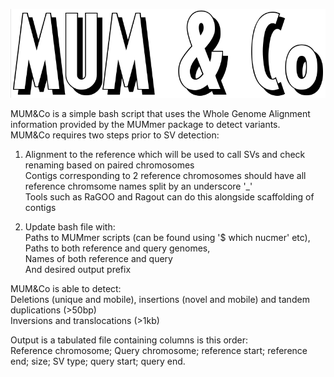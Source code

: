 ![alt text](https://github.com/SAMtoBAM/MUMandCo/blob/master/MUM%26Co.png)

MUM&Co is a simple bash script that uses the Whole Genome Alignment information provided by the MUMmer package to detect variants. <br/>
MUM&Co requires two steps prior to SV detection:

1. Alignment to the reference which will be used to call SVs and check renaming based on paired chromosomes <br/>
Contigs corresponding to 2 reference chromosomes should have all reference chromsome names split by an underscore '_' <br/> 
Tools such as RaGOO and Ragout can do this alongside scaffolding of contigs

2. Update bash file with: <br/> 
Paths to MUMmer scripts (can be found using '$ which  nucmer' etc), <br/>
Paths to both reference and query genomes, <br/>
Names of both reference and query <br/>
And desired output prefix

MUM&Co is able to detect: <br/>
Deletions (unique and mobile), insertions (novel and mobile) and tandem duplications (>50bp) <br/>
Inversions and translocations (>1kb)

Output is a tabulated file containing columns is this order: <br/>
Reference chromosome; Query chromosome; reference start; reference end; size; SV type; query start; query end.
